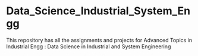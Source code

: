 # Data_Science_Industrial_System_Engg
This repository has all the assignments and projects for Advanced Topics in Industrial Engg : Data Science in Industrial and System Engineering

